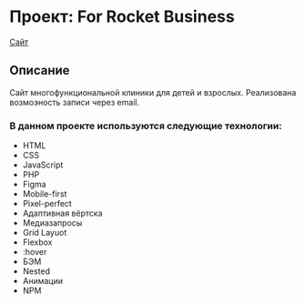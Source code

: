 # Проект: For Rocket Business
[Сайт](https://parfion.github.io/for-rocket-business/)

## Описание
Сайт многофункциональной клиники для детей и взрослых. Реализована возмоэность записи через email.

### В данном проекте используются следующие технологии:
- HTML
- CSS
- JavaScript
- PHP
- Figma
- Mobile-first
- Pixel-perfect
- Адаптивная вёртска
- Медиазапросы
- Grid Layuot
- Flexbox
- :hover
- БЭМ
- Nested
- Анимации
- NPM